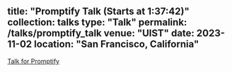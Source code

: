 title: "Promptify Talk (Starts at 1:37:42)"
collection: talks
type: "Talk"
permalink: /talks/promptify_talk
venue: "UIST"
date: 2023-11-02
location: "San Francisco, California"
---

[Talk for Promptify](https://www.youtube.com/watch?v=PkXHuPkatpk)